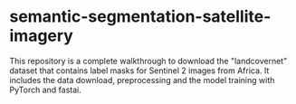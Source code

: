 # semantic-segmentation-satellite-imagery
This repository is a complete walkthrough to download the "landcovernet" dataset that contains label masks for Sentinel 2 images from Africa. It includes the data download, preprocessing and the model training with PyTorch and fastai.
